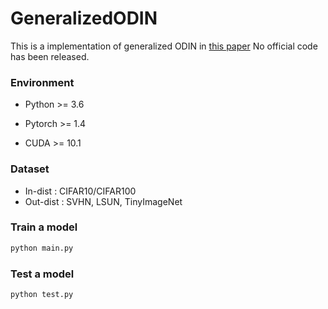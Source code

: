 # GeneralizedODIN

This is a implementation of generalized ODIN in [this paper](https://arxiv.org/pdf/2002.11297.pdf)
No official code has been released.

### Environment

* Python >= 3.6

* Pytorch >= 1.4

* CUDA >= 10.1

### Dataset
- In-dist :  CIFAR10/CIFAR100
- Out-dist : SVHN, LSUN, TinyImageNet

### Train a model 
```python
python main.py
```

### Test a model
```python
python test.py
```

